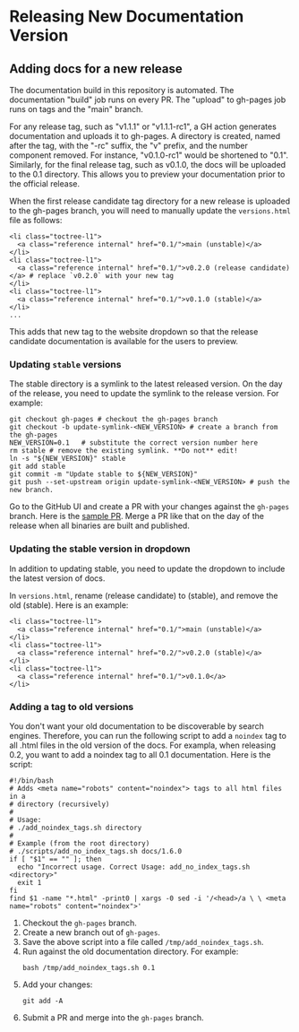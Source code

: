 # Releasing New Documentation Version

## Adding docs for a new release

The documentation build in this repository is automated. The documentation "build" job runs on every PR.
The "upload" to gh-pages job runs on tags and the "main" branch.

For any release tag, such as "v1.1.1" or "v1.1.1-rc1", a GH action generates documentation and uploads
it to gh-pages. A directory is created, named after the tag, with the "-rc" suffix, the "v" prefix, and
the number component removed.
For instance, "v0.1.0-rc1" would be shortened to "0.1". Similarly, for the final release tag, such as v0.1.0,
the docs will be uploaded to the 0.1 directory. This allows you to preview your documentation prior to
the official release.

When the first release candidate tag directory for a new release is uploaded to the gh-pages branch,
you will need to manually update the `versions.html` file as follows:

```
<li class="toctree-l1">
  <a class="reference internal" href="0.1/">main (unstable)</a>
</li>
<li class="toctree-l1">
  <a class="reference internal" href="0.1/">v0.2.0 (release candidate)</a> # replace `v0.2.0` with your new tag
</li>
<li class="toctree-l1">
  <a class="reference internal" href="0.1/">v0.1.0 (stable)</a>
</li>
...
```
This adds that new tag to the website dropdown so that the release candidate documentation is available
for the users to preview.

### Updating `stable` versions

The stable directory is a symlink to the latest released version.
On the day of the release, you need to update the symlink to the
release version. For example:

```
git checkout gh-pages # checkout the gh-pages branch
git checkout -b update-symlink-<NEW_VERSION> # create a branch from the gh-pages
NEW_VERSION=0.1   # substitute the correct version number here
rm stable # remove the existing symlink. **Do not** edit!
ln -s "${NEW_VERSION}" stable
git add stable
git commit -m "Update stable to ${NEW_VERSION}"
git push --set-upstream origin update-symlink-<NEW_VERSION> # push the new branch.
```
Go to the GitHub UI and create a PR with your changes against the `gh-pages` branch.
Here is the [sample PR](https://github.com/pytorch/executorch/pull/3395). Merge a PR
like that on the day of the release when all binaries are built and published.

### Updating the stable version in dropdown

In addition to updating stable, you need to update the dropdown to include
the latest version of docs.

In `versions.html`, rename (release candidate) to (stable), and remove the
old (stable). Here is an example:

```
<li class="toctree-l1">
  <a class="reference internal" href="0.1/">main (unstable)</a>
</li>
<li class="toctree-l1">
  <a class="reference internal" href="0.2/">v0.2.0 (stable)</a>
</li>
<li class="toctree-l1">
  <a class="reference internal" href="0.1/">v0.1.0</a>
</li>
```

### Adding a <noindex> tag to old versions

You don't want your old documentation to be discoverable by search
engines. Therefore, you can run the following script to add a
`noindex` tag to all .html files in the old version of the docs.
For exampla, when releasing 0.2, you want to add a noindex tag to all
0.1 documentation. Here is the script:

```
#!/bin/bash
# Adds <meta name="robots" content="noindex"> tags to all html files in a
# directory (recursively)
#
# Usage:
# ./add_noindex_tags.sh directory
#
# Example (from the root directory)
# ./scripts/add_no_index_tags.sh docs/1.6.0
if [ "$1" == "" ]; then
  echo "Incorrect usage. Correct Usage: add_no_index_tags.sh <directory>"
  exit 1
fi
find $1 -name "*.html" -print0 | xargs -0 sed -i '/<head>/a \ \ <meta name="robots" content="noindex">'
```

1. Checkout the `gh-pages` branch.
1. Create a new branch out of `gh-pages`.
1. Save the above script into a file called `/tmp/add_noindex_tags.sh`.
1. Run against the old documentation directory. For example:
   ```
   bash /tmp/add_noindex_tags.sh 0.1
   ```
1. Add your changes:
   ```
   git add -A
   ```
1. Submit a PR and merge into the `gh-pages` branch.
